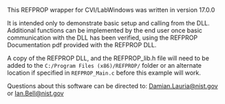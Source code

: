 This REFPROP wrapper for CVI/LabWindows was written in version 17.0.0

It is intended only to demonstrate basic setup and calling from the DLL. Additional functions can be implemented by the end user once basic communication with the DLL has been verified, using the REFPROP Documentation pdf provided with the REFPROP DLL.

A copy of the REFPROP DLL, and the REFPROP_lib.h file will need to be added to the 
``C:/Program Files (x86)/REFPROP/``
folder or an alternate location if specified in ``REFPROP_Main.c`` before this example will work.

Questions about this software can be directed to: Damian.Lauria@nist.gov or Ian.Bell@nist.gov
